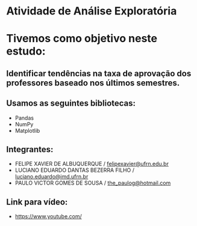 # Atividade de Análise Exploratória

# Tivemos como objetivo neste estudo:

## Identificar tendências na taxa de aprovação dos professores baseado nos últimos semestres.

## Usamos as seguintes bibliotecas:
- Pandas
- NumPy
- Matplotlib

## Integrantes: 
- FELIPE XAVIER DE ALBUQUERQUE / felipexavier@ufrn.edu.br
- LUCIANO EDUARDO DANTAS BEZERRA FILHO / luciano.eduardo@imd.ufrn.br
- PAULO VICTOR GOMES DE SOUSA / the_paulog@hotmail.com

## Link para vídeo:
- https://www.youtube.com/